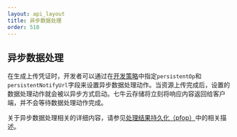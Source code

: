 ```yaml
---
layout: api_layout
title: 异步数据处理
order: 510
---
```

<a name="persistent-op"></a>
## 异步数据处理

在生成上传凭证时，开发者可以通过在[开发策略](/api/reference/security/put-policy.html)中指定`persistentOp`和`persistentNotifyUrl`字段来设置异步数据处理动作。当资源上传完成后，设置的数据处理动作就会被以异步方式启动。七牛云存储将立刻将响应内容返回给客户端，并不会等待数据处理动作完成。

关于异步数据处理相关的详细内容，请参见[处理结果持久化（pfop）](/api/overview/fop/persistent-fop.html)中的相关描述。